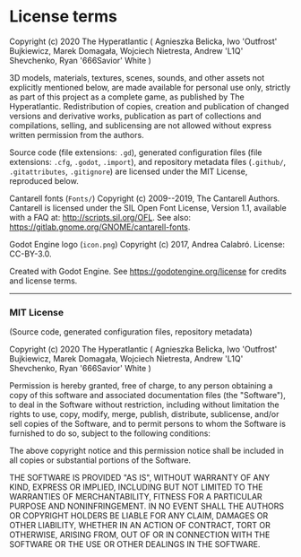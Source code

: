 # License terms

Copyright (c) 2020 The Hyperatlantic ( Agnieszka Belicka,
Iwo 'Outfrost' Bujkiewicz, Marek Domagała, Wojciech Nietresta,
Andrew 'L1Q' Shevchenko, Ryan '666Savior' White )

3D models, materials, textures, scenes, sounds, and other assets
not explicitly mentioned below, are made available for personal use only,
strictly as part of this project as a complete game, as published by
The Hyperatlantic. Redistribution of copies, creation and publication of
changed versions and derivative works, publication as part of collections
and compilations, selling, and sublicensing are not allowed without
express written permission from the authors.

Source code (file extensions: `.gd`), generated configuration files
(file extensions: `.cfg`, `.godot`, `.import`), and repository metadata
files (`.github/`, `.gitattributes`, `.gitignore`) are licensed under
the MIT License, reproduced below.

Cantarell fonts (`Fonts/`) Copyright (c) 2009--2019, The Cantarell Authors.
Cantarell is licensed under the SIL Open Font License, Version 1.1,
available with a FAQ at: http://scripts.sil.org/OFL.
See also: https://gitlab.gnome.org/GNOME/cantarell-fonts.

Godot Engine logo (`icon.png`) Copyright (c) 2017, Andrea Calabró.
License: CC-BY-3.0.

Created with Godot Engine.
See https://godotengine.org/license for credits and license terms.

---

### MIT License
(Source code, generated configuration files, repository metadata)

Copyright (c) 2020 The Hyperatlantic ( Agnieszka Belicka,
Iwo 'Outfrost' Bujkiewicz, Marek Domagała, Wojciech Nietresta,
Andrew 'L1Q' Shevchenko, Ryan '666Savior' White )

Permission is hereby granted, free of charge, to any person obtaining a copy
of this software and associated documentation files (the "Software"), to deal
in the Software without restriction, including without limitation the rights
to use, copy, modify, merge, publish, distribute, sublicense, and/or sell
copies of the Software, and to permit persons to whom the Software is
furnished to do so, subject to the following conditions:

The above copyright notice and this permission notice shall be included in all
copies or substantial portions of the Software.

THE SOFTWARE IS PROVIDED "AS IS", WITHOUT WARRANTY OF ANY KIND, EXPRESS OR
IMPLIED, INCLUDING BUT NOT LIMITED TO THE WARRANTIES OF MERCHANTABILITY,
FITNESS FOR A PARTICULAR PURPOSE AND NONINFRINGEMENT. IN NO EVENT SHALL THE
AUTHORS OR COPYRIGHT HOLDERS BE LIABLE FOR ANY CLAIM, DAMAGES OR OTHER
LIABILITY, WHETHER IN AN ACTION OF CONTRACT, TORT OR OTHERWISE, ARISING FROM,
OUT OF OR IN CONNECTION WITH THE SOFTWARE OR THE USE OR OTHER DEALINGS IN THE
SOFTWARE.
